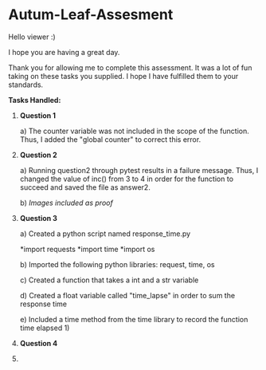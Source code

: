 # Autum-Leaf-Assesment

Hello viewer :)

I hope you are having a great day.

Thank you for allowing me to complete this assessment.
It was a lot of fun taking on these tasks you supplied.
I hope I have fulfilled them to your standards. 

**Tasks Handled:**
1)  **Question 1**

    a)  The counter variable was not included in the scope of the function.
      Thus, I added the "global counter" to correct this error.

2)  **Question 2**

    a)  Running question2 through pytest results in a failure message.
        Thus, I changed the value of inc() from 3 to 4 in order for the function to succeed and saved the file as answer2.
        
    b)  *Images included as proof*

3)  **Question 3**

    a)  Created a python script named response_time.py
    
    *import requests
    *import time
    *import os
    
    b)  Imported the following python libraries: request, time, os
    
    c)  Created a function that takes a int and a str variable
    
    d)  Created a float variable called "time_lapse" in order to sum the response time
    
    e)  Included a time method from the time library to record the function time elapsed
        1)  

4)  **Question 4**


5)  
